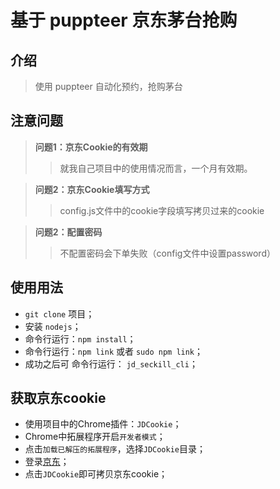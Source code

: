 # 基于 puppteer 京东茅台抢购

## 介绍

> 使用 puppteer 自动化预约，抢购茅台


## 注意问题

>
>  **问题1：京东Cookie的有效期**
>
> >就我自己项目中的使用情况而言，一个月有效期。

>
>  **问题2：京东Cookie填写方式**
>
> > config.js文件中的cookie字段填写拷贝过来的cookie

>
>  **问题2：配置密码**
>
> > 不配置密码会下单失败（config文件中设置password）




## 使用用法

* ` git clone ` 项目；
* 安装 `nodejs`；
* 命令行运行：` npm install `；
* 命令行运行：` npm link ` 或者 `sudo npm link`；
* 成功之后可 命令行运行： `jd_seckill_cli`；

## 获取京东cookie

* 使用项目中的Chrome插件：`JDCookie`；
* Chrome中拓展程序开启`开发者模式`；
* 点击`加载已解压的拓展程序`，选择`JDCookie`目录；
* 登录[京东](https://jd.com/)；
* 点击`JDCookie`即可拷贝京东cookie；

